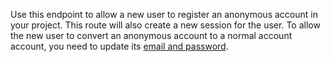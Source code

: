 Use this endpoint to allow a new user to register an anonymous account in your project. This route will also create a new session for the user. To allow the new user to convert an anonymous account to a normal account account, you need to update its [email and password](/docs/client/account#accountUpdateEmail).